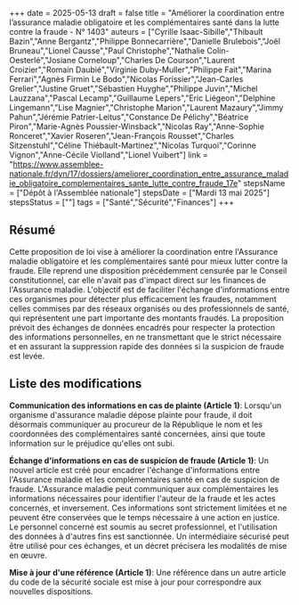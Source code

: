+++
date = 2025-05-13
draft = false
title = "Améliorer la coordination entre l’assurance maladie obligatoire et les complémentaires santé dans la lutte contre la fraude - N° 1403"
auteurs = ["Cyrille Isaac-Sibille","Thibault Bazin","Anne Bergantz","Philippe Bonnecarrière","Danielle Brulebois","Joël Bruneau","Lionel Causse","Paul Christophe","Nathalie Colin-Oesterlé","Josiane Corneloup","Charles De Courson","Laurent Croizier","Romain Daubié","Virginie Duby-Muller","Philippe Fait","Marina Ferrari","Agnès Firmin Le Bodo","Nicolas Forissier","Jean-Carles Grelier","Justine Gruet","Sébastien Huyghe","Philippe Juvin","Michel Lauzzana","Pascal Lecamp","Guillaume Lepers","Eric Liégeon","Delphine Lingemann","Lise Magnier","Christophe Marion","Laurent Mazaury","Jimmy Pahun","Jérémie Patrier-Leitus","Constance De Pélichy","Béatrice Piron","Marie-Agnès Poussier-Winsback","Nicolas Ray","Anne-Sophie Ronceret","Xavier Roseren","Jean-François Rousset","Charles Sitzenstuhl","Céline Thiébault-Martinez","Nicolas Turquoi","Corinne Vignon","Anne-Cécile Violland","Lionel Vuibert"]
link = "https://www.assemblee-nationale.fr/dyn/17/dossiers/ameliorer_coordination_entre_assurance_maladie_obligatoire_complementaires_sante_lutte_contre_fraude_17e"
stepsName = ["Dépôt à l'Assemblée nationale"]
stepsDate = ["Mardi 13 mai 2025"]
stepsStatus = [""]
tags = ["Santé","Sécurité","Finances"]
+++

## Résumé

Cette proposition de loi vise à améliorer la coordination entre l'Assurance maladie obligatoire et les complémentaires santé pour mieux lutter contre la fraude. Elle reprend une disposition précédemment censurée par le Conseil constitutionnel, car elle n'avait pas d'impact direct sur les finances de l'Assurance maladie. L'objectif est de faciliter l'échange d'informations entre ces organismes pour détecter plus efficacement les fraudes, notamment celles commises par des réseaux organisés ou des professionnels de santé, qui représentent une part importante des montants fraudés. La proposition prévoit des échanges de données encadrés pour respecter la protection des informations personnelles, en ne transmettant que le strict nécessaire et en assurant la suppression rapide des données si la suspicion de fraude est levée.

## Liste des modifications

**Communication des informations en cas de plainte (Article 1)**: Lorsqu'un organisme d'assurance maladie dépose plainte pour fraude, il doit désormais communiquer au procureur de la République le nom et les coordonnées des complémentaires santé concernées, ainsi que toute information sur le préjudice qu'elles ont subi.

**Échange d'informations en cas de suspicion de fraude (Article 1)**: Un nouvel article est créé pour encadrer l'échange d'informations entre l'Assurance maladie et les complémentaires santé en cas de suspicion de fraude. L'Assurance maladie peut communiquer aux complémentaires les informations nécessaires pour identifier l'auteur de la fraude et les actes concernés, et inversement. Ces informations sont strictement limitées et ne peuvent être conservées que le temps nécessaire à une action en justice. Le personnel concerné est soumis au secret professionnel, et l'utilisation des données à d'autres fins est sanctionnée. Un intermédiaire sécurisé peut être utilisé pour ces échanges, et un décret précisera les modalités de mise en œuvre.

**Mise à jour d'une référence (Article 1)**: Une référence dans un autre article du code de la sécurité sociale est mise à jour pour correspondre aux nouvelles dispositions.

